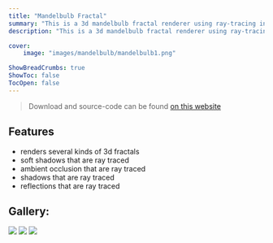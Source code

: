 ```yaml
---
title: "Mandelbulb Fractal"
summary: "This is a 3d mandelbulb fractal renderer using ray-tracing in unity"
description: "This is a 3d mandelbulb fractal renderer using ray-tracing in unity"

cover:
    image: "images/mandelbulb/mandelbulb1.png"

ShowBreadCrumbs: true
ShowToc: false
TocOpen: false
---
```


> Download and source-code can be found [on this website](https://github.com/sjoerdev/unity-mandelbulb)

## Features
- renders several kinds of 3d fractals
- soft shadows that are ray traced
- ambient occlusion that are ray traced
- shadows that are ray traced
- reflections that are ray traced

## Gallery:
![](/images/mandelbulb/mandelbulb2.png)
![](/images/mandelbulb/mandelbulb3.png)
![](/images/mandelbulb/mandelbulb1.png)